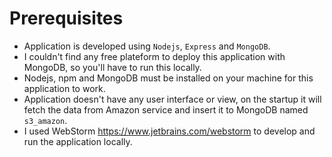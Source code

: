 # Prerequisites
* Application is developed using `Nodejs`, `Express` and `MongoDB`.
* I couldn't find any free plateform to deploy this application with MongoDB, so you'll have to run this locally.
* Nodejs, npm and MongoDB must be installed on your machine for this application to work.
* Application doesn't have any user interface or view, on the startup it will fetch the data from Amazon service and insert it to MongoDB named `s3_amazon`.
* I used WebStorm <https://www.jetbrains.com/webstorm> to develop and run the application locally.
